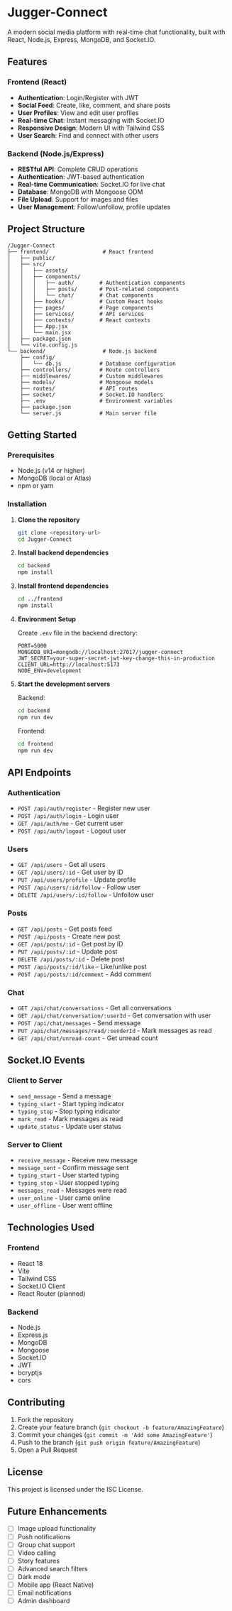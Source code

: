 # Jugger-Connect

A modern social media platform with real-time chat functionality, built with React, Node.js, Express, MongoDB, and Socket.IO.

## Features

### Frontend (React)
- **Authentication**: Login/Register with JWT
- **Social Feed**: Create, like, comment, and share posts
- **User Profiles**: View and edit user profiles
- **Real-time Chat**: Instant messaging with Socket.IO
- **Responsive Design**: Modern UI with Tailwind CSS
- **User Search**: Find and connect with other users

### Backend (Node.js/Express)
- **RESTful API**: Complete CRUD operations
- **Authentication**: JWT-based authentication
- **Real-time Communication**: Socket.IO for live chat
- **Database**: MongoDB with Mongoose ODM
- **File Upload**: Support for images and files
- **User Management**: Follow/unfollow, profile updates

## Project Structure

```
/Jugger-Connect
├── frontend/                 # React frontend
│   ├── public/
│   ├── src/
│   │   ├── assets/
│   │   ├── components/
│   │   │   ├── auth/        # Authentication components
│   │   │   ├── posts/       # Post-related components
│   │   │   └── chat/        # Chat components
│   │   ├── hooks/           # Custom React hooks
│   │   ├── pages/           # Page components
│   │   ├── services/        # API services
│   │   ├── contexts/        # React contexts
│   │   ├── App.jsx
│   │   └── main.jsx
│   ├── package.json
│   └── vite.config.js
└── backend/                  # Node.js backend
    ├── config/
    │   └── db.js            # Database configuration
    ├── controllers/         # Route controllers
    ├── middlewares/         # Custom middlewares
    ├── models/              # Mongoose models
    ├── routes/              # API routes
    ├── socket/              # Socket.IO handlers
    ├── .env                 # Environment variables
    ├── package.json
    └── server.js            # Main server file
```

## Getting Started

### Prerequisites

- Node.js (v14 or higher)
- MongoDB (local or Atlas)
- npm or yarn

### Installation

1. **Clone the repository**
   ```bash
   git clone <repository-url>
   cd Jugger-Connect
   ```

2. **Install backend dependencies**
   ```bash
   cd backend
   npm install
   ```

3. **Install frontend dependencies**
   ```bash
   cd ../frontend
   npm install
   ```

4. **Environment Setup**

   Create `.env` file in the backend directory:
   ```env
   PORT=5000
   MONGODB_URI=mongodb://localhost:27017/jugger-connect
   JWT_SECRET=your-super-secret-jwt-key-change-this-in-production
   CLIENT_URL=http://localhost:5173
   NODE_ENV=development
   ```

5. **Start the development servers**

   Backend:
   ```bash
   cd backend
   npm run dev
   ```

   Frontend:
   ```bash
   cd frontend
   npm run dev
   ```

## API Endpoints

### Authentication
- `POST /api/auth/register` - Register new user
- `POST /api/auth/login` - Login user
- `GET /api/auth/me` - Get current user
- `POST /api/auth/logout` - Logout user

### Users
- `GET /api/users` - Get all users
- `GET /api/users/:id` - Get user by ID
- `PUT /api/users/profile` - Update profile
- `POST /api/users/:id/follow` - Follow user
- `DELETE /api/users/:id/follow` - Unfollow user

### Posts
- `GET /api/posts` - Get posts feed
- `POST /api/posts` - Create new post
- `GET /api/posts/:id` - Get post by ID
- `PUT /api/posts/:id` - Update post
- `DELETE /api/posts/:id` - Delete post
- `POST /api/posts/:id/like` - Like/unlike post
- `POST /api/posts/:id/comment` - Add comment

### Chat
- `GET /api/chat/conversations` - Get all conversations
- `GET /api/chat/conversation/:userId` - Get conversation with user
- `POST /api/chat/messages` - Send message
- `PUT /api/chat/messages/read/:senderId` - Mark messages as read
- `GET /api/chat/unread-count` - Get unread count

## Socket.IO Events

### Client to Server
- `send_message` - Send a message
- `typing_start` - Start typing indicator
- `typing_stop` - Stop typing indicator
- `mark_read` - Mark messages as read
- `update_status` - Update user status

### Server to Client
- `receive_message` - Receive new message
- `message_sent` - Confirm message sent
- `typing_start` - User started typing
- `typing_stop` - User stopped typing
- `messages_read` - Messages were read
- `user_online` - User came online
- `user_offline` - User went offline

## Technologies Used

### Frontend
- React 18
- Vite
- Tailwind CSS
- Socket.IO Client
- React Router (planned)

### Backend
- Node.js
- Express.js
- MongoDB
- Mongoose
- Socket.IO
- JWT
- bcryptjs
- cors

## Contributing

1. Fork the repository
2. Create your feature branch (`git checkout -b feature/AmazingFeature`)
3. Commit your changes (`git commit -m 'Add some AmazingFeature'`)
4. Push to the branch (`git push origin feature/AmazingFeature`)
5. Open a Pull Request

## License

This project is licensed under the ISC License.

## Future Enhancements

- [ ] Image upload functionality
- [ ] Push notifications
- [ ] Group chat support
- [ ] Video calling
- [ ] Story features
- [ ] Advanced search filters
- [ ] Dark mode
- [ ] Mobile app (React Native)
- [ ] Email notifications
- [ ] Admin dashboard 